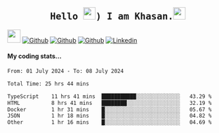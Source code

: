 <h2 align='center'><samp><strong>Hello <img src="https://media.giphy.com/media/hvRJCLFzcasrR4ia7z/giphy.gif" width="28px" height="28px">) I am Khasan.<img height="28px" src="https://emojis.slackmojis.com/emojis/images/1531849430/4246/blob-sunglasses.gif?1531849430"></strong></samp></h2>

<img src="https://media.giphy.com/media/WUlplcMpOCEmTGBtBW/giphy.gif" width="30">  [![Github](https://img.shields.io/github/followers/khasanrashidov?label=Follow%20Me&style=social)](https://github.com/khasanrashidov)  [![Github](https://img.shields.io/github/stars/khasanrashidov?affiliations=OWNER&style=social)](https://github.com/khasanrashidov)  [![Github](https://img.shields.io/github/watchers/khasanrashidov/khasanrashidov?style=social)](https://github.com/khasanrashidov) [![Linkedin](https://img.shields.io/badge/LinkedIn-Khasan%20Rashidov-blue?logo=Linkedin&logoColor=blue&labelColor=black&style=flat-square)](https://www.linkedin.com/in/khasanr)  

#### My coding stats...
<!--START_SECTION:waka-->

```txt
From: 01 July 2024 - To: 08 July 2024

Total Time: 25 hrs 44 mins

TypeScript    11 hrs 41 mins  ███████████░░░░░░░░░░░░░░   43.29 %
HTML          8 hrs 41 mins   ████████░░░░░░░░░░░░░░░░░   32.19 %
Docker        1 hr 31 mins    █░░░░░░░░░░░░░░░░░░░░░░░░   05.67 %
JSON          1 hr 18 mins    █░░░░░░░░░░░░░░░░░░░░░░░░   04.82 %
Other         1 hr 16 mins    █░░░░░░░░░░░░░░░░░░░░░░░░   04.69 %
```

<!--END_SECTION:waka-->

<!---
khasanrashidov/khasanrashidov is a ✨ special ✨ repository because its `README.md` (this file) appears on your GitHub profile.
You can click the Preview link to take a look at your changes.
--->
